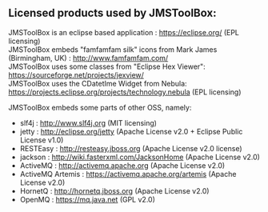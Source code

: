 ## Licensed products used by JMSToolBox:    
JMSToolBox is an eclipse based application : https://eclipse.org/ (EPL licensing)    
JMSToolBox embeds "famfamfam silk" icons from Mark James (Birmingham, UK) : http://www.famfamfam.com/    
JMSToolBox uses some classes from "Eclipse Hex Viewer": https://sourceforge.net/projects/jexview/    
JMSToolBox uses the CDatetIme Widget from Nebula: https://projects.eclipse.org/projects/technology.nebula (EPL licensing)    

JMSToolBox embeds some parts of other OSS, namely:    
- slf4j    : http://www.slf4j.org (MIT licensing)
- jetty    : http://eclipse.org/jetty (Apache License v2.0 + Eclipse Public License v1.0)
- RESTEasy : http://resteasy.jboss.org  (Apache License v2.0 license)
- jackson  : http://wiki.fasterxml.com/JacksonHome (Apache License v2.0)
- ActiveMQ : http://activemq.apache.org (Apache License v2.0)
- ActiveMQ Artemis : https://activemq.apache.org/artemis  (Apache License v2.0)
- HornetQ   : http://hornetq.jboss.org (Apache License v2.0)
- OpenMQ    : https://mq.java.net (GPL v2.0)
